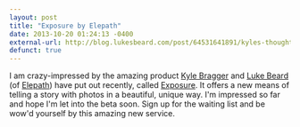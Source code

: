 ```yaml
---
layout: post
title: "Exposure by Elepath"
date: 2013-10-20 01:24:13 -0400
external-url: http://blog.lukesbeard.com/post/64531641891/kyles-thoughts-on-the-beta-for-my-first-elepath
defunct: true
---
```


I am crazy-impressed by the amazing product [Kyle Bragger][] and [Luke Beard][]
(of [Elepath][]) have put out recently, called [Exposure][]. It offers a new
means of telling a story with photos in a beautiful, unique way. I'm impressed
so far and hope I'm let into the beta soon. Sign up for the waiting list and be
wow'd yourself by this amazing new service.

[Kyle Bragger]: https://twitter.com/kylebragger
[Luke Beard]: http://lukesbeard.com/
[Elepath]: http://www.elepath.com/
[Exposure]: http://exposure.so/
